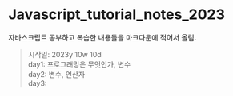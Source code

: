 # Javascript_tutorial_notes_2023
자바스크립트 공부하고 복습한 내용들을 마크다운에 적어서 올림. 


> 시작일: 2023y 10w 10d \
> day1: 프로그래밍은 무엇인가, 변수 \
> day2: 변수, 연산자 \
> day3:

